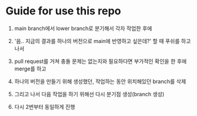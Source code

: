 # Guide for use this repo

1. main branch에서 lower branch로 분기해서 각자 작업한 후에

2. '음.. 지금의 결과를 하나의 버전으로 main에 반영하고 싶은데?' 할 때 푸쉬를 하고 나서

3. pull request를 거쳐 충돌 문제는 없는지와 필요하다면 부가적인 확인을 한 후에 merge를 하고

4. 하나의 버전을 만들기 위해 생성했던, 작업하는 동안 위치해있던 branch를 삭제

5. 그리고 나서 다음 작업을 하기 위해선 다시 분기점 생성(branch 생성)

6. 다시 2번부터 동일하게 진행